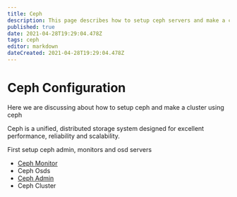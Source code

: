 ```yaml
---
title: Ceph 
description: This page describes how to setup ceph servers and make a cluster
published: true
date: 2021-04-28T19:29:04.478Z
tags: ceph
editor: markdown
dateCreated: 2021-04-28T19:29:04.478Z
---
```


# Ceph Configuration
Here we are discussing about how to setup ceph and make a cluster using ceph

Ceph is a unified, distributed storage system designed for excellent performance, reliability and scalability.

First setup ceph admin, monitors and osd servers

- [Ceph Monitor](/home/l3admin/InfrastructureSetup/CephCluster/CephMonitor)
- Ceph Osds
- [Ceph Admin](/home/l3admin/InfrastructureSetup/CephCluster/CephAdmin)
- Ceph Cluster